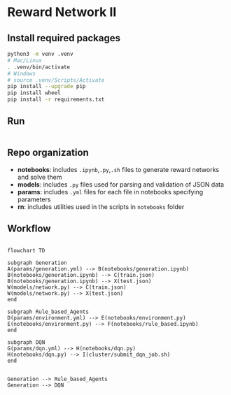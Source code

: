 # Reward Network II

## Install required packages

```bash
python3 -m venv .venv
# Mac/Linux
. .venv/bin/activate 
# Windows
# source .venv/Scripts/Activate 
pip install --upgrade pip
pip install wheel
pip install -r requirements.txt
```

## Run

```

```

## Repo organization
* **notebooks**: includes `.ipynb`,`.py`,`.sh` files to generate reward networks and solve them
* **models**: includes `.py` files used for parsing and validation of JSON data
* **params**: includes `.yml` files for each file in notebooks specifying parameters
* **rn**: includes utilities used in the scripts in `notebooks` folder

## Workflow
```mermaid

flowchart TD

subgraph Generation
A(params/generation.yml) --> B(notebooks/generation.ipynb)
B(notebooks/generation.ipynb) --> C(train.json)
B(notebooks/generation.ipynb) --> X(test.json)
W(models/network.py) --> C(train.json)
W(models/network.py) --> X(test.json)
end

subgraph Rule_based_Agents
D(params/environment.yml) --> E(notebooks/environment.py) 
E(notebooks/environment.py) --> F(notebooks/rule_based.ipynb)
end

subgraph DQN
G(params/dqn.yml) --> H(notebooks/dqn.py)
H(notebooks/dqn.py) --> I(cluster/submit_dqn_job.sh)
end


Generation --> Rule_based_Agents
Generation --> DQN

```


